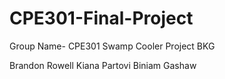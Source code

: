 # CPE301-Final-Project

Group Name- CPE301 Swamp Cooler Project BKG

Brandon Rowell 
Kiana Partovi 
Biniam Gashaw
